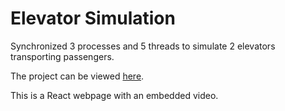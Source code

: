 # Elevator Simulation

Synchronized 3 processes and 5 threads to simulate 2 elevators transporting passengers.

The project can be viewed [here](http://jdhushenthen.github.io/elevator-simulation-demo).

This is a React webpage with an embedded video.
